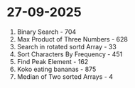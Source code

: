 # 27-09-2025

1. Binary Search - 704
2. Max Product of Three Numbers - 628
3. Search in rotated sortd Array - 33
4. Sort Characters By Frequency - 451
5. Find Peak Element - 162
6. Koko eating bananas - 875
7. Median of Two sorted Arrays - 4